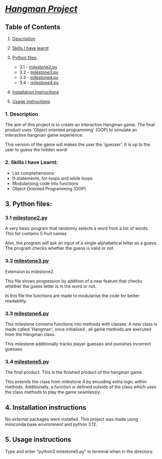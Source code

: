 # *<u>Hangman Project</u>*

## Table of Contents
1. [Description](#description)
2. [Skills I have learnt](#skills-i-have-learnt)
3. [Python files: ](#python-files)

    - 3.1 - [milestone2.py](#milestone2py)
    - 3.2 - [milestone3.py](#milestone3py)
    - 3.3 - [milestone4.py](#milestone4py)
    - 3.4 - [milestone4.py](#milestone4py)

4. [Installation Instructions]()
5. [Usage Instructions](#usage-instructions)


### 1. Description
The aim of this project is to create an interactive Hangman game. The final product uses 'Object oriented programming' (OOP) to simulate an interactive hangman game experience.

This version of the game will makes the user the 'guesser'. It is up to the user to guess the hidden word!

### 2. Skills I have Learnt:
- List comprehensions
- If-statements, for-loops and while loops
- Modularising code into functions
- Object Oriented Programming (OOP)

## 3. Python files:

### 3.1 <u>milestone2.py</u> 
A very basic program that randomly selects a word from a list of words. This list contains 5 fruit names.

Also, the program will ask an input of a single alphabetical letter as a guess. The program checks whether the guess is valid or not.

### 3.2 <u>milestone3.py</u>
Extension to milestone2.

This file shows progression by addition of a new feature that checks whether the guess letter is in the word or not.

In this file the functions are made to modularise the code for better readability.

### 3.3 <u>milestone4.py</u>
This milestone converts functions into methods with classes. A new class is made called 'Hangman', once initialised , all game methods are executed from the Hangman class.

This milestone additionally tracks player guesses and punishes incorrect guesses.

### 3.4 <u>milestone5.py</u>
The final product. This is the finished product of the hangman game.

This extends the class from milestone 4 by encoding extra logic within methods. Additionally, a function is defined outside of the class which uses the class methods to play the game seamlessly.

## 4. Installation instructions
No external packages were installed. This project was made using miniconda base environment and python 3.12.

## 5. Usage instructions
Type and enter "python3 milestone5.py" in terminal when in the directory.
